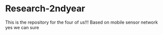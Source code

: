 Research-2ndyear
================
This is the repository for the four of us!!!
Based on mobile sensor network
yes we can
sure 
